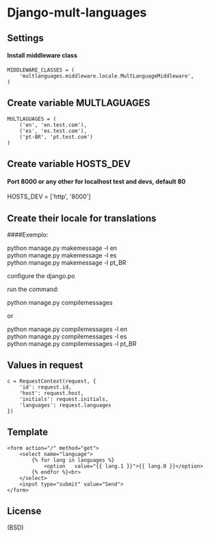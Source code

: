 # Django-mult-languages #

## Settings

#### Install middleware class

```
MIDDLEWARE_CLASSES = (
    'multlanguages.middleware.locale.MultLanguageMiddleware',
)
```

## Create variable MULTLAGUAGES

```
MULTLAGUAGES = (
    ('en', 'en.test.com'),
    ('es', 'es.test.com'),
    ('pt-BR', 'pt.test.com')
)
```

## Create variable HOSTS_DEV
#### Port 8000 or any other for localhost test and devs, default 80

HOSTS_DEV = ['http', '8000'] 

## Create their locale for translations 
####Exemplo:

python manage.py makemessage -l en<br>
python manage.py makemessage -l es<br>
python manage.py makemessage -l pt_BR<br>

configure the django.po<br>

run the command:

python manage.py compilemessages<br>

or<br>

python manage.py compilemessages -l en<br>
python manage.py compilemessages -l es<br>
python manage.py compilemessages -l pt_BR<br>

## Values in request

```
c = RequestContext(request, {
    'id': request.id,
    'host': request.host,
    'initials': request.initials,
    'languages': request.languages
})
```

## Template

```
<form action="/" method="get">
    <select name="language">
        {% for lang in languages %}
            <option   value="{{ lang.1 }}">{{ lang.0 }}</option>
        {% endfor %}<br>
    </select>
    <input type="submit" value="Send">
</form>
```

## License

(BSD)

